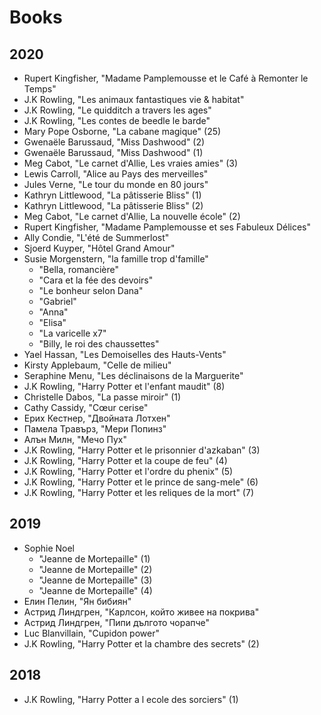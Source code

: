 # Books

## 2020
  + Rupert Kingfisher, "Madame Pamplemousse et le Café à Remonter le Temps"
  + J.K Rowling, "Les animaux fantastiques vie & habitat"
  + J.K Rowling, "Le quidditch a travers les ages"
  + J.K Rowling, "Les contes de beedle le barde"
  + Mary Pope Osborne, "La cabane magique" (25)
  + Gwenaële Barussaud, "Miss Dashwood" (2)
  + Gwenaële Barussaud, "Miss Dashwood" (1)
  + Meg Cabot, "Le carnet d'Allie, Les vraies amies" (3)
  + Lewis Carroll, "Alice au Pays des merveilles"
  + Jules Verne, "Le tour du monde en 80 jours"
  + Kathryn Littlewood, "La pâtisserie Bliss" (1)
  + Kathryn Littlewood, "La pâtisserie Bliss" (2)
  + Meg Cabot, "Le carnet d'Allie, La nouvelle école" (2)
  + Rupert Kingfisher, "Madame Pamplemousse et ses Fabuleux Délices"
  + Ally Condie, "L'été de Summerlost"
  + Sjoerd Kuyper, "Hôtel Grand Amour"
  + Susie Morgenstern, "la famille trop d'famille"
    + "Bella, romancière"
    + "Cara et la fée des devoirs"
    + "Le bonheur selon Dana"
    + "Gabriel"
    + "Anna"
    + "Elisa"
    + "La varicelle x7"
    + "Billy, le roi des chaussettes"
  + Yael Hassan, "Les Demoiselles des Hauts-Vents" 
  + Kirsty Applebaum, "Celle de milieu" 
  + Seraphine Menu, "Les déclinaisons de la Marguerite"
  + J.K Rowling, "Harry Potter et l'enfant maudit" (8)
  + Christelle Dabos, "La passe miroir" (1)
  + Cathy Cassidy, "Cœur cerise"
  + Ерих Кестнер, "Двойната Лотхен"
  + Памела Травърз, "Мери Попинз"
  + Алън Милн, "Мечо Пух"
  + J.K Rowling, "Harry Potter et le prisonnier d'azkaban" (3)
  + J.K Rowling, "Harry Potter et la coupe de feu" (4)
  + J.K Rowling, "Harry Potter et l'ordre du phenix" (5)
  + J.K Rowling, "Harry Potter et le prince de sang-mele" (6)
  + J.K Rowling, "Harry Potter et les reliques de la mort" (7)

## 2019
  + Sophie Noel
    + "Jeanne de Mortepaille" (1)
    + "Jeanne de Mortepaille" (2)
    + "Jeanne de Mortepaille" (3)
    + "Jeanne de Mortepaille" (4)
  + Елин Пелин, "Ян бибиян"
  + Астрид Линдгрен, "Карлсон, който живее на покрива"
  + Астрид Линдгрен, "Пипи дългото чорапче"
  + Luc Blanvillain, "Cupidon power"
  + J.K Rowling, "Harry Potter et la chambre des secrets" (2)

## 2018
  + J.K Rowling, "Harry Potter a l ecole des sorciers" (1)
